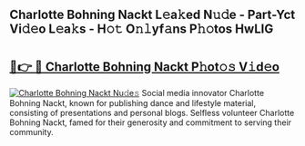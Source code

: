 ## Charlotte Bohning Nackt L𝚎a𝚔ed N𝚞𝚍e - Part-Yct Vi𝚍𝚎o L𝚎a𝚔s - H𝚘𝚝 O𝚗𝚕yf𝚊ns P𝚑𝚘tos HwLIG

# <h2><a href="http://kfd6ic6.oniu.top/?m=Charlotte+Bohning+Nackt">🔗👉 🔴 Charlotte Bohning Nackt P𝚑ot𝚘𝚜 V𝚒d𝚎o</a></h2>

[![Charlotte Bohning Nackt Nu𝚍e𝚜](https://i.imgur.com/0qMVB7G.gif)](http://kfd6ic6.oniu.top/?m=Charlotte+Bohning+Nackt)
Social media innovator Charlotte Bohning Nackt, known for publishing dance and lifestyle material, consisting of presentations and personal blogs. Selfless volunteer Charlotte Bohning Nackt, famed for their generosity and commitment to serving their community.  
